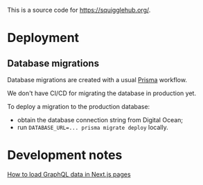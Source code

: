 This is a source code for https://squigglehub.org/.

# Deployment

## Database migrations

Database migrations are created with a usual [Prisma](https://www.prisma.io/) workflow.

We don't have CI/CD for migrating the database in production yet.

To deploy a migration to the production database:

- obtain the database connection string from Digital Ocean;
- run `DATABASE_URL=... prisma migrate deploy` locally.

# Development notes

[How to load GraphQL data in Next.js pages](/docs/relay-pages.md)
